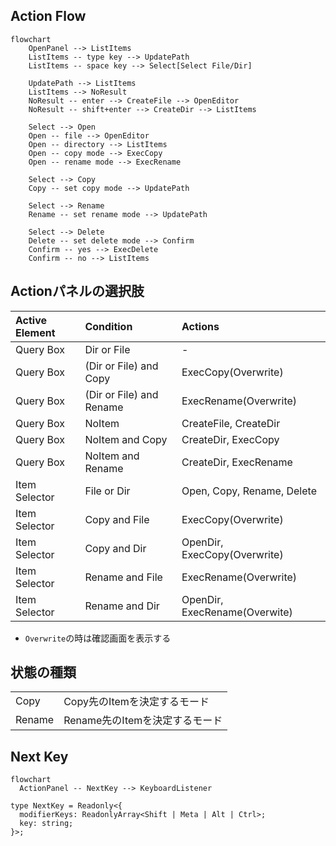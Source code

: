 ## Action Flow

```mermaid
flowchart
    OpenPanel --> ListItems
    ListItems -- type key --> UpdatePath
    ListItems -- space key --> Select[Select File/Dir]

    UpdatePath --> ListItems
    ListItems --> NoResult
    NoResult -- enter --> CreateFile --> OpenEditor
    NoResult -- shift+enter --> CreateDir --> ListItems

    Select --> Open
    Open -- file --> OpenEditor
    Open -- directory --> ListItems
    Open -- copy mode --> ExecCopy
    Open -- rename mode --> ExecRename

    Select --> Copy
    Copy -- set copy mode --> UpdatePath

    Select --> Rename
    Rename -- set rename mode --> UpdatePath

    Select --> Delete
    Delete -- set delete mode --> Confirm
    Confirm -- yes --> ExecDelete
    Confirm -- no --> ListItems
```

## Actionパネルの選択肢

| Active Element | Condition                | Actions                       |
| :------------- | :----------------------- | :---------------------------- |
| Query Box      | Dir or File              | -                             |
| Query Box      | (Dir or File) and Copy   | ExecCopy(Overwrite)           |
| Query Box      | (Dir or File) and Rename | ExecRename(Overwrite)         |
| Query Box      | NoItem                   | CreateFile, CreateDir         |
| Query Box      | NoItem and Copy          | CreateDir, ExecCopy           |
| Query Box      | NoItem and Rename        | CreateDir, ExecRename         |
| Item Selector  | File or Dir              | Open, Copy, Rename, Delete    |
| Item Selector  | Copy and File            | ExecCopy(Overwrite)           |
| Item Selector  | Copy and Dir             | OpenDir, ExecCopy(Overwrite)  |
| Item Selector  | Rename and File          | ExecRename(Overwrite)         |
| Item Selector  | Rename and Dir           | OpenDir, ExecRename(Overwite) |

- `Overwrite`の時は確認画面を表示する

## 状態の種類

|        |                                |
| :----- | :----------------------------- |
| Copy   | Copy先のItemを決定するモード   |
| Rename | Rename先のItemを決定するモード |

## Next Key

```mermaid
flowchart
  ActionPanel -- NextKey --> KeyboardListener
```

```
type NextKey = Readonly<{
  modifierKeys: ReadonlyArray<Shift | Meta | Alt | Ctrl>;
  key: string;
}>;
```
